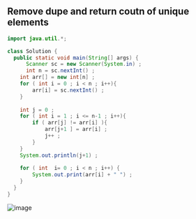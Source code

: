 
## Remove dupe and return coutn of unique elements  
```java
import java.util.*;

class Solution {
  public static void main(String[] args) {
      Scanner sc = new Scanner(System.in) ;
      int n = sc.nextInt() ;
    int arr[] = new int[n] ; 
    for ( int i = 0 ; i < n ; i++){
        arr[i] = sc.nextInt() ;
    }
    
    int j = 0 ;
    for ( int i = 1 ; i <= n-1 ; i++){
        if ( arr[j] != arr[i] ){
            arr[j+1 ] = arr[i] ;
            j++ ;
        }
    }
    System.out.println(j+1) ;
    
    for ( int  i= 0 ; i < n ; i++) {
        System.out.print(arr[i] + " ") ;
    }
  }
}
```
![image](https://github.com/user-attachments/assets/fec7ee10-4bde-4d9f-8902-3bac7f863759)
